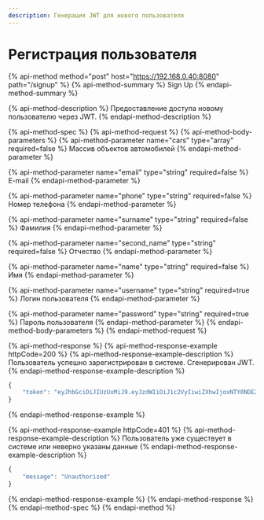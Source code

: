 ```yaml
---
description: Генерация JWT для нового пользователя
---
```


# Регистрация пользователя

{% api-method method="post" host="https://192.168.0.40:8080" path="/signup" %}
{% api-method-summary %}
Sign Up
{% endapi-method-summary %}

{% api-method-description %}
Предоставление доступа  новому пользователю через JWT.
{% endapi-method-description %}

{% api-method-spec %}
{% api-method-request %}
{% api-method-body-parameters %}
{% api-method-parameter name="cars" type="array" required=false %}
Массив объектов автомобилей
{% endapi-method-parameter %}

{% api-method-parameter name="email" type="string" required=false %}
E-mail
{% endapi-method-parameter %}

{% api-method-parameter name="phone" type="string" required=false %}
Номер телефона
{% endapi-method-parameter %}

{% api-method-parameter name="surname" type="string" required=false %}
Фамилия
{% endapi-method-parameter %}

{% api-method-parameter name="second\_name" type="string" required=false %}
Отчество
{% endapi-method-parameter %}

{% api-method-parameter name="name" type="string" required=false %}
Имя
{% endapi-method-parameter %}

{% api-method-parameter name="username" type="string" required=true %}
Логин пользователя
{% endapi-method-parameter %}

{% api-method-parameter name="password" type="string" required=true %}
Пароль пользователя
{% endapi-method-parameter %}
{% endapi-method-body-parameters %}
{% endapi-method-request %}

{% api-method-response %}
{% api-method-response-example httpCode=200 %}
{% api-method-response-example-description %}
Пользователь успешно зарегистрирован в системе. Сгенерирован JWT.
{% endapi-method-response-example-description %}

```javascript
{
    "token": "eyJhbGciOiJIUzUxMiJ9.eyJzdWIiOiJ1c2VyIiwiZXhwIjoxNTY0NDE2NDM3LCJpYXQiOjE1NjQzOTg0Mzd9.qW30s-tJku4uJ_gUPWReqhtDWWehLk4e4HL3P2gk7xjxYrpXWsF1no21kkfCbcdSzP4s9UJ-9T5Rsvqf8chteg"
}
```
{% endapi-method-response-example %}

{% api-method-response-example httpCode=401 %}
{% api-method-response-example-description %}
Пользователь уже существует в системе или неверно указаны данные
{% endapi-method-response-example-description %}

```javascript
{
    "message": "Unauthorized"
}
```
{% endapi-method-response-example %}
{% endapi-method-response %}
{% endapi-method-spec %}
{% endapi-method %}



